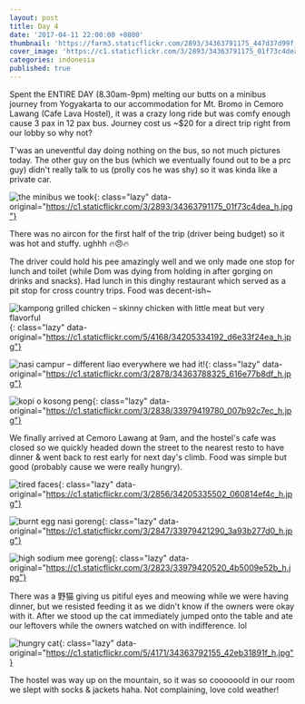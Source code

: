 ```yaml
---
layout: post
title: Day 4
date: '2017-04-11 22:00:00 +0800'
thumbnail: 'https://farm3.staticflickr.com/2893/34363791175_447d37d99f_z_d.jpg'
cover_image: 'https://c1.staticflickr.com/3/2893/34363791175_01f73c4dea_h.jpg'
categories: indonesia
published: true
---
```

Spent the ENTIRE DAY (8.30am-9pm) melting our butts on a minibus journey from Yogyakarta to our accommodation for Mt. Bromo in Cemoro Lawang (Cafe Lava Hostel), it was a crazy long ride but was comfy enough cause 3 pax in 12 pax bus. Journey cost us ~$20 for a direct trip right from our lobby so why not?

T'was an uneventful day doing nothing on the bus, so not much pictures today. The other guy on the bus (which we eventually found out to be a prc guy) didn't really talk to us (prolly cos he was shy) so it was kinda like a private car.

![the minibus we took](){: class="lazy" data-original="https://c1.staticflickr.com/3/2893/34363791175_01f73c4dea_h.jpg"}

There was no aircon for the first half of the trip (driver being budget) so it was hot and stuffy. ughhh 🔥😠🔥

The driver could hold his pee amazingly well and we only made one stop for lunch and toilet (while Dom was dying from holding in after gorging on drinks and snacks). Had lunch in this dinghy restaurant which served as a pit stop for cross country trips. Food was decent-ish~

![kampong grilled chicken – skinny chicken with little meat but very flavorful](){: class="lazy" data-original="https://c1.staticflickr.com/5/4168/34205334192_d6e33f24ea_h.jpg"}

![nasi campur – different liao everywhere we had it!](){: class="lazy" data-original="https://c1.staticflickr.com/3/2878/34363788325_616e77b8df_h.jpg"}

![kopi o kosong peng](){: class="lazy" data-original="https://c1.staticflickr.com/3/2838/33979419780_007b92c7ec_h.jpg"}

We finally arrived at Cemoro Lawang at 9am, and the hostel's cafe was closed so we quickly headed down the street to the nearest resto to have dinner & went back to rest early for next day's climb. Food was simple but good (probably cause we were really hungry).

![tired faces](){: class="lazy" data-original="https://c1.staticflickr.com/3/2856/34205335502_060814ef4c_h.jpg"}

![burnt egg nasi goreng](){: class="lazy" data-original="https://c1.staticflickr.com/3/2847/33979421290_3a93b277d0_h.jpg"}

![high sodium mee goreng](){: class="lazy" data-original="https://c1.staticflickr.com/3/2823/33979420520_4b5009e52b_h.jpg"}

There was a 野猫 giving us pitiful eyes and meowing while we were having dinner, but we resisted feeding it as we didn't know if the owners were okay with it. After we stood up the cat immediately jumped onto the table and ate our leftovers while the owners watched on with indifference. lol

![hungry cat](){: class="lazy" data-original="https://c1.staticflickr.com/5/4171/34363792155_42eb31891f_h.jpg"}

The hostel was way up on the mountain, so it was so coooooold in our room we slept with socks & jackets haha. Not complaining, love cold weather!
